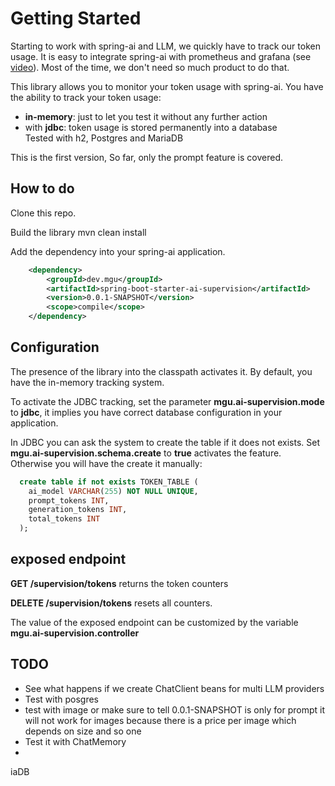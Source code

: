 # Getting Started
Starting to work with spring-ai and LLM, we quickly have to track our token usage.
It is easy to integrate spring-ai with prometheus and grafana (see [video](https://www.youtube.com/watch?v=pBVKkcBhw6I)). 
Most of the time, we don't need so much product to do that.

This library allows you to monitor your token usage with spring-ai. 
You have the ability to track your token usage:
 - **in-memory**: just to let you test it without any further action
 - with **jdbc**: token usage is stored permanently into a database<br/>Tested with h2, Postgres and MariaDB

This is the first version, So far, only the prompt feature is covered.

## How to do
Clone this repo.

Build the library mvn clean install

Add the dependency into your spring-ai application.
```xml
    <dependency>
        <groupId>dev.mgu</groupId>
        <artifactId>spring-boot-starter-ai-supervision</artifactId>
        <version>0.0.1-SNAPSHOT</version>
        <scope>compile</scope>
    </dependency>
```

## Configuration

The presence of the library into the classpath activates it. By default, you have the in-memory tracking
system.

To activate the JDBC tracking, set the parameter **mgu.ai-supervision.mode** to **jdbc**, it implies you have 
correct database configuration in your application.

In JDBC you can ask the system to create the table if it does not exists. Set **mgu.ai-supervision.schema.create** 
to **true** activates the feature. Otherwise you will have the create it manually:
```sql
  create table if not exists TOKEN_TABLE (
    ai_model VARCHAR(255) NOT NULL UNIQUE,
    prompt_tokens INT,
    generation_tokens INT,
    total_tokens INT
  );
```

## exposed endpoint 
**GET /supervision/tokens** returns the token counters

**DELETE /supervision/tokens** resets all counters.

The value of the exposed endpoint can be customized by the variable **mgu.ai-supervision.controller**

## TODO
- See what happens if we create ChatClient beans for multi LLM providers
- Test with posgres
- test with image or make sure to tell 0.0.1-SNAPSHOT is only for prompt
  it will not work for images because there is a price per image which depends on size and so one
- Test it with ChatMemory
- 
iaDB